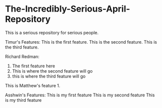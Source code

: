 # The-Incredibly-Serious-April-Repository
This is a serious repository for serious people.

Timur's Features:
This is the first feature.
This is the second feature.
This is the third feature.

Richard Redman:
1. The first feature here
2. This is where the second feature will go
3. this is where the third feature will go

This is Matthew's feature 1.

Asshwin's Features:
This is my first feature
This is my second feature
This is my third feature